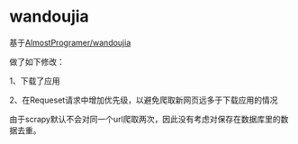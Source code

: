 # wandoujia

基于[AlmostProgramer/wandoujia](https://github.com/AlmostProgramer/wandoujia)

做了如下修改：

1、下载了应用

2、在Requeset请求中增加优先级，以避免爬取新网页远多于下载应用的情况

由于scrapy默认不会对同一个url爬取两次，因此没有考虑对保存在数据库里的数据去重。


